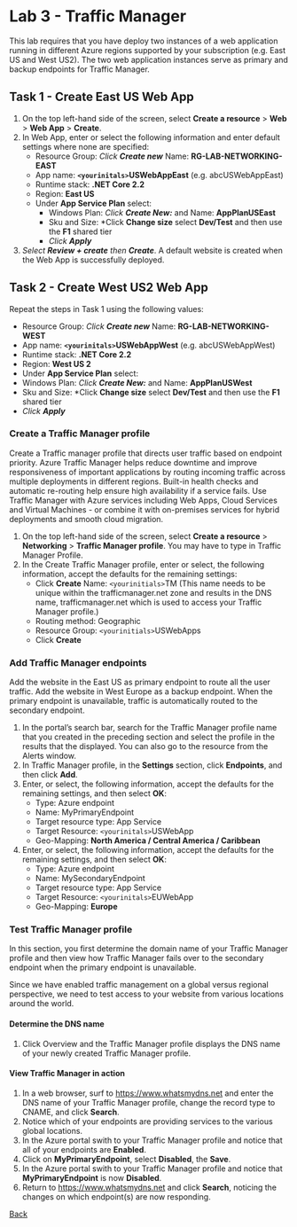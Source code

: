 # Lab 3 - Traffic Manager
This lab requires that you have deploy two instances of a web application running in different Azure regions supported by your subscription (e.g. East US and West US2). The two web application instances serve as primary and backup endpoints for Traffic Manager.

## Task 1 - Create East US Web App
1) On the top left-hand side of the screen, select **Create a resource** > **Web** > **Web App** > **Create**.
2) In Web App, enter or select the following information and enter default settings where none are specified:
   - Resource Group: *Click **Create new*** Name: **RG-LAB-NETWORKING-EAST** 
   - App name: **`<yourinitals>`USWebAppEast** (e.g. abcUSWebAppEast)
   - Runtime stack: **.NET Core 2.2**
   - Region: **East US**
   - Under **App Service Plan** select:
     - Windows Plan: *Click **Create New:*** and Name: **AppPlanUSEast**
     - Sku and Size: *Click **Change size** select **Dev/Test** and then use the **F1** shared tier
     - *Click **Apply***
3) *Select **Review + create** then **Create***.  A default website is created when the Web App is successfully deployed.


## Task 2 - Create West US2 Web App
Repeat the steps in Task 1 using the following values:
- Resource Group: *Click **Create new*** Name: **RG-LAB-NETWORKING-WEST** 
- App name: **`<yourinitals>`USWebAppWest** (e.g. abcUSWebAppWest)
- Runtime stack: **.NET Core 2.2**
- Region: **West US 2**
- Under **App Service Plan** select:
- Windows Plan: *Click **Create New:*** and Name: **AppPlanUSWest**
- Sku and Size: *Click **Change size** select **Dev/Test** and then use the **F1** shared tier
- *Click **Apply***

### Create a Traffic Manager profile
Create a Traffic manager profile that directs user traffic based on endpoint priority.  Azure Traffic Manager helps reduce downtime and improve responsiveness of important applications by routing incoming traffic across multiple deployments in different regions. Built-in health checks and automatic re-routing help ensure high availability if a service fails. Use Traffic Manager with Azure services including Web Apps, Cloud Services and Virtual Machines - or combine it with on-premises services for hybrid deployments and smooth cloud migration.
1)	On the top left-hand side of the screen, select **Create a resource** > **Networking** > **Traffic Manager profile**. You may have to type in Traffic Manager Profile.
2)	In the Create Traffic Manager profile, enter or select, the following information, accept the defaults for the remaining settings:
    * Click **Create**
      Name: `<yourinitials>`TM (This name needs to be unique within the trafficmanager.net zone and results in the DNS name, trafficmanager.net which is used to access your Traffic Manager profile.)
    * Routing method: Geographic
    * Resource Group: `<yourinitials>`USWebApps
    * Click **Create**

### Add Traffic Manager endpoints
Add the website in the East US as primary endpoint to route all the user traffic. Add the website in West Europe as a backup endpoint. When the primary endpoint is unavailable, traffic is automatically routed to the secondary endpoint.
1)	In the portal’s search bar, search for the Traffic Manager profile name that you created in the preceding section and select the profile in the results that the displayed.  You can also go to the resource from the Alerts window.
2)	In Traffic Manager profile, in the **Settings** section, click **Endpoints**, and then click **Add**.
3)	Enter, or select, the following information, accept the defaults for the remaining settings, and then select **OK**:
    * Type: Azure endpoint
    * Name: MyPrimaryEndpoint
    * Target resource type: App Service
    * Target Resource: `<yourinitals>`USWebApp
    * Geo-Mapping: **North America / Central America / Caribbean**
4)	Enter, or select, the following information, accept the defaults for the remaining settings, and then select **OK**:
    * Type: Azure endpoint
    * Name: MySecondaryEndpoint
    * Target resource type: App Service
    * Target Resource: `<yourinitals>`EUWebApp
    * Geo-Mapping: **Europe**
 

### Test Traffic Manager profile
In this section, you first determine the domain name of your Traffic Manager profile and then view how Traffic Manager fails over to the secondary endpoint when the primary endpoint is unavailable.

Since we have enabled traffic management on a global versus regional perspective, we need to test access to your website from various locations around the world.


#### Determine the DNS name
1.	Click Overview and the Traffic Manager profile displays the DNS name of your newly created Traffic Manager profile.

#### View Traffic Manager in action
1)	In a web browser, surf to https://www.whatsmydns.net and enter the DNS name of your Traffic Manager profile, change the record type to CNAME, and click **Search**.
2) Notice which of your endpoints are providing services to the various global locations.
3) In the Azure portal swith to your Traffic Manager profile and notice that all of your endpoints are **Enabled**.
4) Click on **MyPrimaryEndpoint**, select **Disabled**, the **Save**.
5) In the Azure portal swith to your Traffic Manager profile and notice that **MyPrimaryEndpoint** is now **Disabled**.
6) Return to https://www.whatsmydns.net and click **Search**, noticing the changes on which endpoint(s) are now responding.


[Back](index.md)